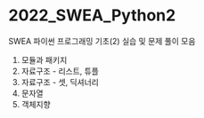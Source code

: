 # 2022_SWEA_Python2
SWEA 파이썬 프로그래밍 기초(2) 실습 및 문제 풀이 모음

1. 모듈과 패키지
2. 자료구조 - 리스트, 튜플
3. 자료구조 - 셋, 딕셔너리
4. 문자열
5. 객체지향
